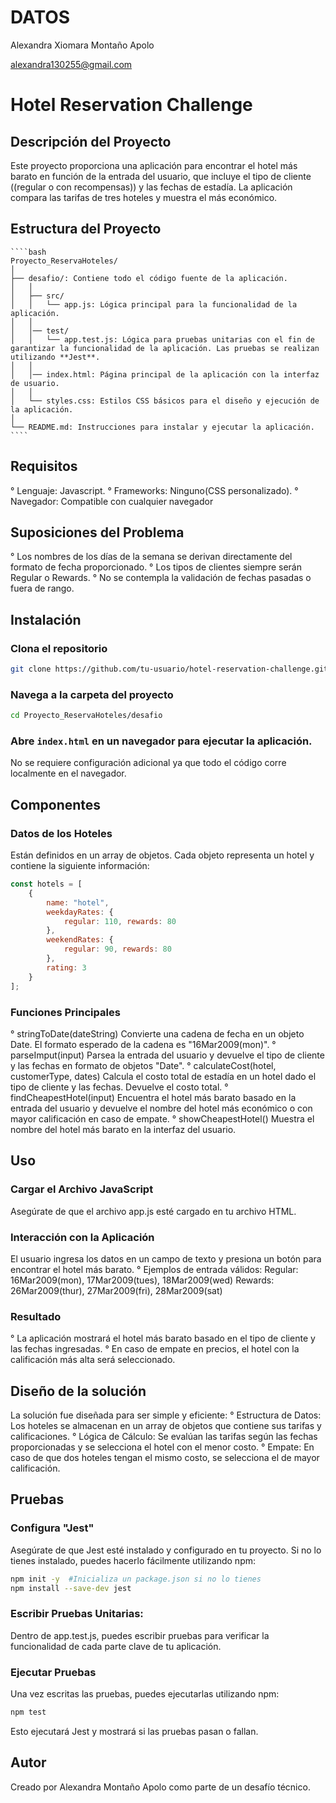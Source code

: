 # DATOS

Alexandra Xiomara Montaño Apolo

alexandra130255@gmail.com

# Hotel Reservation Challenge

## Descripción del Proyecto
Este proyecto proporciona una aplicación para encontrar el hotel más barato en función de la entrada del usuario, que incluye el tipo de cliente ((regular o con recompensas)) y las fechas de estadía. La aplicación compara las tarifas de tres hoteles y muestra el más económico.

## Estructura del Proyecto
    ````bash
    Proyecto_ReservaHoteles/
    │
    ├── desafio/: Contiene todo el código fuente de la aplicación. 
    │   │
    │   ├── src/
    │   │   └── app.js: Lógica principal para la funcionalidad de la aplicación.
    │   │
    │   │── test/
    │   │   └── app.test.js: Lógica para pruebas unitarias con el fin de garantizar la funcionalidad de la aplicación. Las pruebas se realizan utilizando **Jest**.
    │   │
    │   │── index.html: Página principal de la aplicación con la interfaz de usuario.
    │   │   
    │   └── styles.css: Estilos CSS básicos para el diseño y ejecución de la aplicación.
    │
    └── README.md: Instrucciones para instalar y ejecutar la aplicación.
    ````
        
## Requisitos
° Lenguaje: Javascript.
° Frameworks: Ninguno(CSS personalizado).
° Navegador: Compatible con cualquier navegador

## Suposiciones del Problema
° Los nombres de los días de la semana se derivan directamente del formato de fecha proporcionado.
° Los tipos de clientes siempre serán Regular o Rewards.
° No se contempla la validación de fechas pasadas o fuera de rango.

## Instalación
### Clona el repositorio
````bash
git clone https://github.com/tu-usuario/hotel-reservation-challenge.git
````
### Navega a la carpeta del proyecto
````bash
cd Proyecto_ReservaHoteles/desafio
````
### Abre `index.html` en un navegador para ejecutar la aplicación.

No se requiere configuración adicional ya que todo el código corre localmente en el navegador.

## Componentes
### Datos de los Hoteles
Están definidos en un array de objetos. Cada objeto representa un hotel y contiene la siguiente información:
````javascript
const hotels = [
    {
        name: "hotel",
        weekdayRates: { 
            regular: 110, rewards: 80
        },
        weekendRates: { 
            regular: 90, rewards: 80
        },
        rating: 3
    }
];
````
### Funciones Principales
° stringToDate(dateString)
    Convierte una cadena de fecha en un objeto Date. El formato esperado de la cadena es "16Mar2009(mon)".
° parseImput(input)
    Parsea la entrada del usuario y devuelve el tipo de cliente y las fechas en formato de objetos "Date".
° calculateCost(hotel, customerType, dates)
    Calcula el costo total de estadía en un hotel dado el tipo de cliente y las fechas. Devuelve el costo total.
° findCheapestHotel(input)
    Encuentra el hotel más barato basado en la entrada del usuario y devuelve el nombre del hotel más económico o con mayor calificación en caso de empate.
° showCheapestHotel()
    Muestra el nombre del hotel más barato en la interfaz del usuario.
    
## Uso
### Cargar el Archivo JavaScript
Asegúrate de que el archivo app.js esté cargado en tu archivo HTML.
### Interacción con la Aplicación
El usuario ingresa los datos en un campo de texto y presiona un botón para encontrar el hotel más barato. 
° Ejemplos de entrada válidos:
    Regular: 16Mar2009(mon), 17Mar2009(tues), 18Mar2009(wed)
    Rewards: 26Mar2009(thur), 27Mar2009(fri), 28Mar2009(sat)
### Resultado
° La aplicación mostrará el hotel más barato basado en el tipo de cliente y las fechas ingresadas.
° En caso de empate en precios, el hotel con la calificación más alta será seleccionado.

## Diseño de la solución
La solución fue diseñada para ser simple y eficiente:
    ° Estructura de Datos: Los hoteles se almacenan en un array de objetos que contiene sus tarifas y calificaciones.
    ° Lógica de Cálculo: Se evalúan las tarifas según las fechas proporcionadas y se selecciona el hotel con el menor costo.
    ° Empate: En caso de que dos hoteles tengan el mismo costo, se selecciona el de mayor calificación.

## Pruebas
### Configura "Jest"
Asegúrate de que Jest esté instalado y configurado en tu proyecto. Si no lo tienes instalado, puedes hacerlo fácilmente utilizando npm:
````bash
npm init -y  #Inicializa un package.json si no lo tienes
npm install --save-dev jest
````
### Escribir Pruebas Unitarias:
Dentro de app.test.js, puedes escribir pruebas para verificar la funcionalidad de cada parte clave de tu aplicación.
### Ejecutar Pruebas
Una vez escritas las pruebas, puedes ejecutarlas utilizando npm:
````bash
npm test
````        
Esto ejecutará Jest y mostrará si las pruebas pasan o fallan.

## Autor
Creado por Alexandra Montaño Apolo como parte de un desafío técnico.
